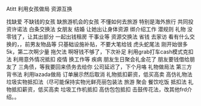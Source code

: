 Atitt  利用女孩做局 资源互换


找缺爱 不缺钱的女孩
缺旅游机会的女孩
不懂如何去旅游 特别是海外旅行
共同投资许诺法 白条交换法
女朋友 结婚 让她出让身体资源
绑介绍工作 潜规则
礼物 没零钱了，让其出部分
一起出钱租房 干事业等
资源交换法 省钱
去家访 看有什么交换的，，前男友物品等
只基础设施补贴，不要大笔给钱
虎头蛇尾法 刚开始很多5k，第二次啊少量
拖欠法
啊呀钱不够了，下次补足
利用grab打车cash模式克扣法
利用意外情况抵扣 疫情 换工作等
疾病
朋友生日聚会礼金花了
朋友要钱借给朋友了
三角债，等我要回来债务去给你
公司延迟了，下个月咯
礼物做局法 第三方背书法
利用lazada做局 订单展示然后取消
礼物抵扣薪资，低买高卖
高仿礼物法
垃圾实物抵扣法（尽可能保持实物光鲜亮丽包装法
旅游 聚会 餐饮吃饭 抵扣法
礼物抵扣薪资，低买高卖
垃圾工作机抵扣
高仿包包抵扣
击鼓传花法，改其他frd介绍。。


